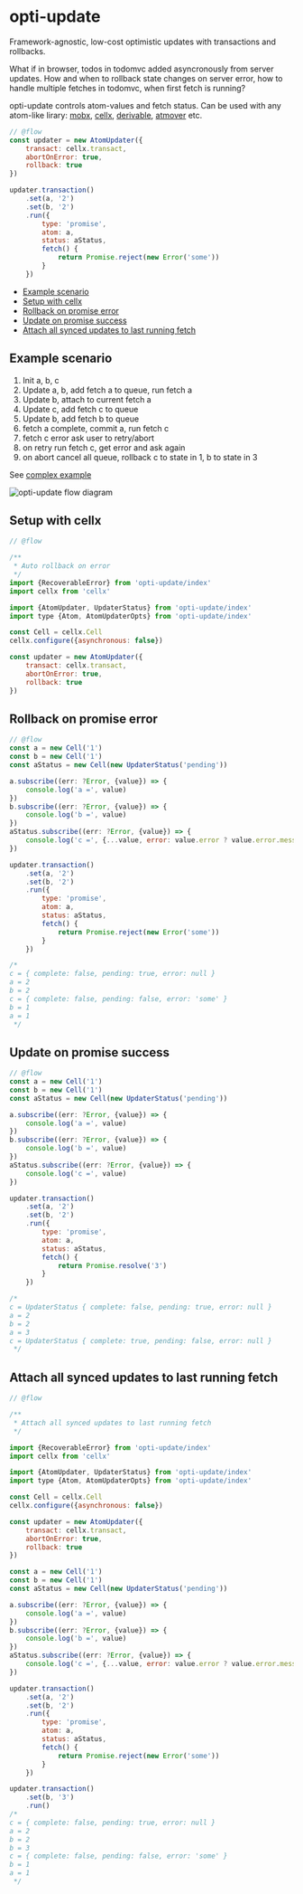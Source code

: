 # opti-update

Framework-agnostic, low-cost optimistic updates with transactions and rollbacks.

What if in browser, todos in todomvc added asyncronously from server updates. How and when to rollback state changes on server error, how to handle multiple fetches in todomvc, when first fetch is running?

opti-update controls atom-values and fetch status. Can be used with any atom-like lirary: [mobx][mobx], [cellx][cellx], [derivable][derivable], [atmover][atmover] etc.

[mobx]: https://github.com/mobxjs/mobx
[cellx]: https://github.com/Riim/cellx
[derivable]: https://github.com/ds300/derivablejs
[atmover]: https://github.com/zerkalica/atmover

```js
// @flow
const updater = new AtomUpdater({
    transact: cellx.transact,
    abortOnError: true,
    rollback: true
})

updater.transaction()
    .set(a, '2')
    .set(b, '2')
    .run({
        type: 'promise',
        atom: a,
        status: aStatus,
        fetch() {
            return Promise.reject(new Error('some'))
        }
    })
```

<!-- TOC depthFrom:2 depthTo:6 withLinks:1 updateOnSave:1 orderedList:0 -->

- [Example scenario](#example-scenario)
- [Setup with cellx](#setup-with-cellx)
- [Rollback on promise error](#rollback-on-promise-error)
- [Update on promise success](#update-on-promise-success)
- [Attach all synced updates to last running fetch](#attach-all-synced-updates-to-last-running-fetch)

<!-- /TOC -->
## Example scenario

1. Init a, b, c
2. Update a, b, add fetch a to queue, run fetch a
3. Update b, attach to current fetch a
4. Update c, add fetch c to queue
5. Update b, add fetch b to queue
6. fetch a complete, commit a, run fetch c
7. fetch c error ask user to retry/abort
8. on retry run fetch c, get error and ask again
9. on abort cancel all queue, rollback c to state in 1, b to state in 3

See [complex example](./examples/complex.js)

<img src="https://rawgithub.com/zerkalica/opti-update/master/docs/workflow.svg" alt="opti-update flow diagram" />

## Setup with cellx

```js
// @flow

/**
 * Auto rollback on error
 */
import {RecoverableError} from 'opti-update/index'
import cellx from 'cellx'

import {AtomUpdater, UpdaterStatus} from 'opti-update/index'
import type {Atom, AtomUpdaterOpts} from 'opti-update/index'

const Cell = cellx.Cell
cellx.configure({asynchronous: false})

const updater = new AtomUpdater({
    transact: cellx.transact,
    abortOnError: true,
    rollback: true
})
```

## Rollback on promise error

```js
// @flow
const a = new Cell('1')
const b = new Cell('1')
const aStatus = new Cell(new UpdaterStatus('pending'))

a.subscribe((err: ?Error, {value}) => {
    console.log('a =', value)
})
b.subscribe((err: ?Error, {value}) => {
    console.log('b =', value)
})
aStatus.subscribe((err: ?Error, {value}) => {
    console.log('c =', {...value, error: value.error ? value.error.message : null})
})

updater.transaction()
    .set(a, '2')
    .set(b, '2')
    .run({
        type: 'promise',
        atom: a,
        status: aStatus,
        fetch() {
            return Promise.reject(new Error('some'))
        }
    })

/*
c = { complete: false, pending: true, error: null }
a = 2
b = 2
c = { complete: false, pending: false, error: 'some' }
b = 1
a = 1
 */
```

## Update on promise success

```js
// @flow
const a = new Cell('1')
const b = new Cell('1')
const aStatus = new Cell(new UpdaterStatus('pending'))

a.subscribe((err: ?Error, {value}) => {
    console.log('a =', value)
})
b.subscribe((err: ?Error, {value}) => {
    console.log('b =', value)
})
aStatus.subscribe((err: ?Error, {value}) => {
    console.log('c =', value)
})

updater.transaction()
    .set(a, '2')
    .set(b, '2')
    .run({
        type: 'promise',
        atom: a,
        status: aStatus,
        fetch() {
            return Promise.resolve('3')
        }
    })

/*
c = UpdaterStatus { complete: false, pending: true, error: null }
a = 2
b = 2
a = 3
c = UpdaterStatus { complete: true, pending: false, error: null }
 */
```

## Attach all synced updates to last running fetch

```js
// @flow

/**
 * Attach all synced updates to last running fetch
 */

import {RecoverableError} from 'opti-update/index'
import cellx from 'cellx'

import {AtomUpdater, UpdaterStatus} from 'opti-update/index'
import type {Atom, AtomUpdaterOpts} from 'opti-update/index'

const Cell = cellx.Cell
cellx.configure({asynchronous: false})

const updater = new AtomUpdater({
    transact: cellx.transact,
    abortOnError: true,
    rollback: true
})

const a = new Cell('1')
const b = new Cell('1')
const aStatus = new Cell(new UpdaterStatus('pending'))

a.subscribe((err: ?Error, {value}) => {
    console.log('a =', value)
})
b.subscribe((err: ?Error, {value}) => {
    console.log('b =', value)
})
aStatus.subscribe((err: ?Error, {value}) => {
    console.log('c =', {...value, error: value.error ? value.error.message : null})
})

updater.transaction()
    .set(a, '2')
    .set(b, '2')
    .run({
        type: 'promise',
        atom: a,
        status: aStatus,
        fetch() {
            return Promise.reject(new Error('some'))
        }
    })

updater.transaction()
    .set(b, '3')
    .run()
/*
c = { complete: false, pending: true, error: null }
a = 2
b = 2
b = 3
c = { complete: false, pending: false, error: 'some' }
b = 1
a = 1
 */
```
